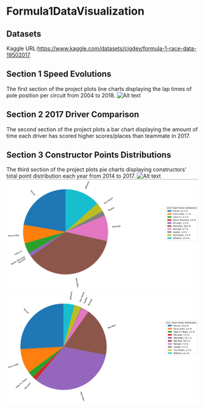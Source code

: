 # Formula1DataVisualization

## Datasets
Kaggle URL:https://www.kaggle.com/datasets/cjgdev/formula-1-race-data-19502017

## Section 1 Speed Evolutions
The first section of the project plots line charts displaying the lap times of pole position per circuit from 2004 to 2018.
![Alt text](Section1Image.png)

## Section 2 2017 Driver Comparison
The second section of the project plots a bar chart displaying the amount of time each driver has scored higher scores/places than teammate in 2017.

## Section 3 Constructor Points Distributions
The third section of the project plots pie charts displaying constructors' total point distribution each year from 2014 to 2017.
![Alt text](2014ConstructorsPointsDistributions.png)
![Alt text](2015ConstructorsPointsDistributions.png)
![Alt text](2017ConstructorsPointsDistributions.png)